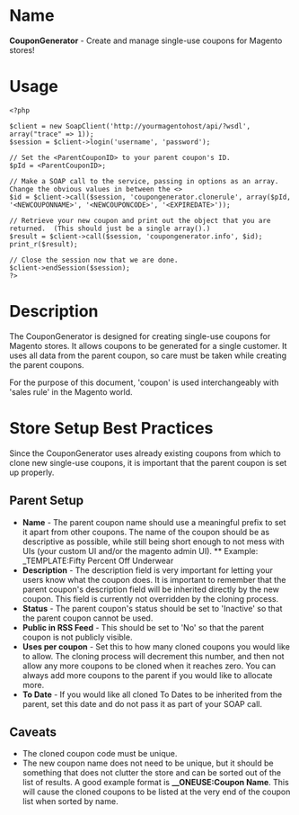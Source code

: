 # Name
**CouponGenerator** - Create and manage single-use coupons for Magento stores!

# Usage
    <?php

    $client = new SoapClient('http://yourmagentohost/api/?wsdl', array("trace" => 1));
    $session = $client->login('username', 'password');
    
    // Set the <ParentCouponID> to your parent coupon's ID.
    $pId = <ParentCouponID>;
    
    // Make a SOAP call to the service, passing in options as an array.  Change the obvious values in between the <>
    $id = $client->call($session, 'coupongenerator.clonerule', array($pId, '<NEWCOUPONNAME>', '<NEWCOUPONCODE>', '<EXPIREDATE>'));
    
    // Retrieve your new coupon and print out the object that you are returned.  (This should just be a single array().)
    $result = $client->call($session, 'coupongenerator.info', $id);
    print_r($result);
    
    // Close the session now that we are done.
    $client->endSession($session);
    ?>
  
# Description
The CouponGenerator is designed for creating single-use coupons for Magento stores.  It allows coupons to be generated for a single customer.  It uses all data from the parent coupon, so care must be taken while creating the parent coupons.  

For the purpose of this document, 'coupon' is used interchangeably with 'sales rule' in the Magento world.

# Store Setup Best Practices
Since the CouponGenerator uses already existing coupons from which to clone new single-use coupons, it is important that the parent coupon is set up properly.

## Parent Setup
* **Name** - The parent coupon name should use a meaningful prefix to set it apart from other coupons.  The name of the coupon should be as descriptive as possible, while still being short enough to not mess with UIs (your custom UI and/or the magento admin UI).
** Example: _TEMPLATE:Fifty Percent Off Underwear
* **Description** - The description field is very important for letting your users know what the coupon does.  It is important to remember that the parent coupon's description field will be inherited directly by the new coupon.  This field is currently not overridden by the cloning process.
* **Status** - The parent coupon's status should be set to 'Inactive' so that the parent coupon cannot be used.
* **Public in RSS Feed** - This should be set to 'No' so that the parent coupon is not publicly visible.
* **Uses per coupon** - Set this to how many cloned coupons you would like to allow.  The cloning process will decrement this number, and then not allow any more coupons to be cloned when it reaches zero.  You can always add more coupons to the parent if you would like to allocate more.
* **To Date** - If you would like all cloned To Dates to be inherited from the parent, set this date and do not pass it as part of your SOAP call.

## Caveats
* The cloned coupon code must be unique.
* The new coupon name does not need to be unique, but it should be something that does not clutter the store and can be sorted out of the list of results.  A good example format is **__ONEUSE:Coupon Name**.  This will cause the cloned coupons to be listed at the very end of the coupon list when sorted by name.
